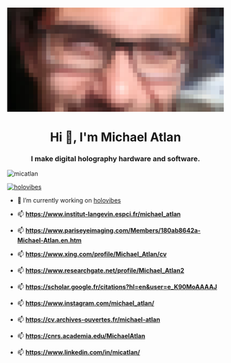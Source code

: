 [![Header](https://github.com/micatlan/micatlan/blob/main/miked.jpg "Header")](http://holovibes.org)

<h1 align="center">Hi 👋, I'm Michael Atlan</h1>
<h3 align="center">I make digital holography hardware and software.</h3>

<p align="left"> <img src="https://komarev.com/ghpvc/?username=micatlan&label=Profile%20views&color=0e75b6&style=flat" alt="micatlan" /> </p>

<p align="left"> <a href="https://twitter.com/holovibes" target="blank"><img src="https://img.shields.io/twitter/follow/holovibes?logo=twitter&style=for-the-badge" alt="holovibes" /></a> </p>

- 🔭 I’m currently working on [holovibes](www.holovibes.com)

- 📫 **https://www.institut-langevin.espci.fr/michael_atlan**
- 📫 **https://www.pariseyeimaging.com/Members/180ab8642a-Michael-Atlan.en.htm**
- 📫 **https://www.xing.com/profile/Michael_Atlan/cv**
- 📫 **https://www.researchgate.net/profile/Michael_Atlan2**
- 📫 **https://scholar.google.fr/citations?hl=en&user=e_K90MoAAAAJ**
- 📫 **https://www.instagram.com/michael_atlan/**
- 📫 **https://cv.archives-ouvertes.fr/michael-atlan**
- 📫 **https://cnrs.academia.edu/MichaelAtlan**
- 📫 **https://www.linkedin.com/in/micatlan/** 



